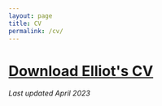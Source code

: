 ```yaml
---
layout: page
title: CV
permalink: /cv/
---
```


# [Download Elliot's CV](</assets/Elliot G Mitchell CV.pdf>)

_Last updated April 2023_